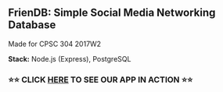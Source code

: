 ## FrienDB: Simple Social Media Networking Database
Made for CPSC 304 2017W2

**Stack:** Node.js (Express), PostgreSQL

### ⭐️⭐️ CLICK [HERE](https://friendb.herokuapp.com/) TO SEE OUR APP IN ACTION ⭐️⭐️ ###
